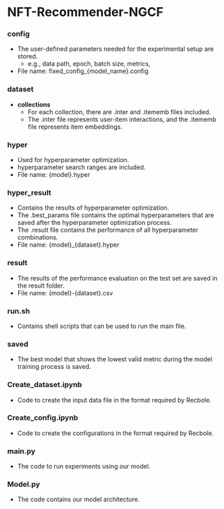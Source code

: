 # NFT-Recommender-NGCF

### config
- The user-defined parameters needed for the experimental setup are stored.
  - e.g., data path, epoch, batch size, metrics, 
- File name: fixed\_config\_{model_name}.config

### dataset
- **collections**
  - For each collection, there are .inter and .itememb files included.
  - The .inter file represents user-item interactions, and the .itememb file represents item embeddings.

### hyper
- Used for hyperparameter optimization.
- hyperparameter search ranges are included.
- File name: {model}.hyper

### hyper_result
- Contains the results of hyperparameter optimization.
- The .best_params file contains the optimal hyperparameters that are saved after the hyperparameter optimization process.
- The .result file contains the performance of all hyperparameter combinations.
- File name: {model}\_{dataset}.hyper

### result
- The results of the performance evaluation on the test set are saved in the result folder.
- File name: {model}-{dataset}.csv

### run.sh
- Contains shell scripts that can be used to run the main file.

### saved
- The best model that shows the lowest valid metric during the model training process is saved.

### Create_dataset.ipynb
- Code to create the input data file in the format required by Recbole.

### Create_config.ipynb
- Code to create the configurations in the format required by Recbole.

### **main.py**
- The code to run experiments using our model.

### Model.py
- The code contains our model architecture.
